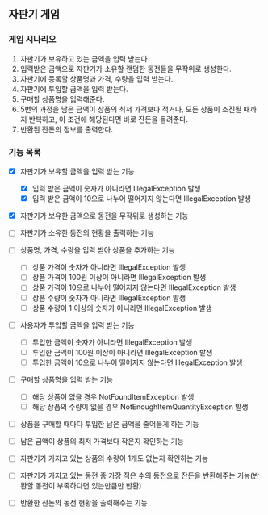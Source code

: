 ## 자판기 게임

### 게임 시나리오
1. 자판기가 보유하고 있는 금액을 입력 받는다.
2. 입력받은 금액으로 자판기가 소유할 랜덤한 동전들을 무작위로 생성한다.
3. 자판기에 등록할 상품명과 가격, 수량을 입력 받는다.
4. 자판기에 투입할 금액을 입력 받는다.
5. 구매할 상품명을 입력해준다.
6. 5번의 과정을 남은 금액이 상품의 최저 가격보다 적거나, 모든 상품이 소진될 때까지 반복하고, 이 조건에 해당된다면 바로 잔돈을 돌려준다.
7. 반환된 잔돈의 정보를 출력한다.

### 기능 목록
- [x] 자판기가 보유할 금액을 입력 받는 기능
  - [x] 입력 받은 금액이 숫자가 아니라면 IllegalException 발생 
  - [x] 입력 받은 금액이 10으로 나누어 떨어지지 않는다면 IllegalException 발생
- [x] 자판기가 보유한 금액으로 동전을 무작위로 생성하는 기능
- [ ] 자판기가 소유한 동전의 현황을 출력하는 기능
- [ ] 상품명, 가격, 수량을 입력 받아 상품을 추가하는 기능
  - [ ] 상품 가격이 숫자가 아니라면 IllegalException 발생 
  - [ ] 상품 가격이 100원 이상이 아니라면 IllegalException 발생
  - [ ] 상품 가격이 10으로 나누어 떨어지지 않는다면 IllegalException 발생
  - [ ] 상품 수량이 숫자가 아니라면 IllegalException 발생
  - [ ] 상품 수량이 1 이상의 숫자가 아니라면 IllegalException 발생
- [ ] 사용자가 투입할 금액을 입력 받는 기능
  - [ ] 투입한 금액이 숫자가 아니라면 IllegalException 발생
  - [ ] 투입한 금액이 100원 이상이 아니라면 IllegalException 발생
  - [ ] 투입한 금액이 10으로 나누어 떨어지지 않는다면 IllegalException 발생
- [ ] 구매할 상품명을 입력 받는 기능
  - [ ] 해당 상품이 없을 경우 NotFoundItemException 발생
  - [ ] 해당 상품의 수량이 없을 경우 NotEnoughItemQuantityException 발생
- [ ] 상품을 구매할 때마다 투입한 남은 금액을 줄어들게 하는 기능
- [ ] 남은 금액이 상품의 최저 가격보다 작은지 확인하는 기능
- [ ] 자판기가 가지고 있는 상품의 수량이 1개도 없는지 확인하는 기능
- [ ] 자판기가 가지고 있는 동전 중 가장 적은 수의 동전으로 잔돈을 반환해주는 기능(반환할 동전이 부족하다면 있는만큼만 반환)
- [ ] 반환한 잔돈의 동전 현황을 출력해주는 기능


  
